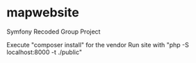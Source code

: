 # mapwebsite
Symfony Recoded Group Project

Execute "composer install" for the vendor
Run site with "php -S localhost:8000 -t ./public"
